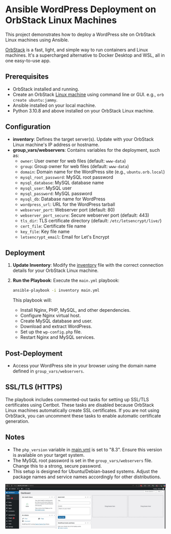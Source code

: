 
# Ansible WordPress Deployment on OrbStack Linux Machines

This project demonstrates how to deploy a WordPress site on OrbStack Linux machines using Ansible.

[OrbStack](https://docs.orbstack.dev/) is a fast, light, and simple way to run containers and Linux machines. It's a supercharged alternative to Docker Desktop and WSL, all in one easy-to-use app.


## Prerequisites

*   OrbStack installed and running.
*   Create an OrbStack [Linux machine](https://docs.orbstack.dev/machines/) using command line or GUI. e.g., `orb create ubuntu:jammy`.
*   Ansible installed on your local machine.
*   Python 3.10.8 and above installed on your OrbStack Linux machine.


## Configuration

*   **inventory**: Defines the target server(s).  Update with your OrbStack Linux machine's IP address or hostname.
*   **group\_vars/webservers**: Contains variables for the deployment, such as:
    *   `owner`: User owner for web files (default: `www-data`)
    *   `group`: Group owner for web files (default: `www-data`)
    *   `domain`: Domain name for the WordPress site (e.g., `ubuntu.orb.local`)
    *   `mysql_root_password`: MySQL root password
    *   `mysql_database`: MySQL database name
    *   `mysql_user`: MySQL user
    *   `mysql_password`: MySQL password
    *   `mysql_db`: Database name for WordPress
    *   `wordpress_url`: URL for the WordPress tarball
    *   `webserver_port`: Webserver port (default: 80)
    *   `webserver_port_secure`: Secure webserver port (default: 443)
    *   `tls_dir`: TLS certificate directory (default: `/etc/letsencrypt/live/`)
    *   `cert_file`: Certificate file name
    *   `key_file`: Key file name
    *   `letsencrypt_email`: Email for Let's Encrypt

## Deployment

1.  **Update Inventory**: Modify the [inventory](inventory) file with the correct connection details for your OrbStack Linux machine.

2.  **Run the Playbook**: Execute the `main.yml` playbook:

    ```bash
    ansible-playbook -i inventory main.yml
    ```

    This playbook will:

    *   Install Nginx, PHP, MySQL, and other dependencies.
    *   Configure Nginx virtual host.
    *   Create MySQL database and user.
    *   Download and extract WordPress.
    *   Set up the `wp-config.php` file.
    *   Restart Nginx and MySQL services.

## Post-Deployment

*   Access your WordPress site in your browser using the domain name defined in `group_vars/webservers`.

## SSL/TLS (HTTPS)

The playbook includes commented-out tasks for setting up SSL/TLS certificates using Certbot.  These tasks are disabled because OrbStack Linux machines automatically create SSL certificates. If you are not using OrbStack, you can uncomment these tasks to enable automatic certificate generation.

## Notes

*   The `php_version` variable in [main.yml](main.yml) is set to "8.3". Ensure this version is available on your target system.
*   The MySQL root password is set in the `group_vars/webservers` file.  Change this to a strong, secure password.
*   This setup is designed for Ubuntu/Debian-based systems.  Adjust the package names and service names accordingly for other distributions.

![This is how it looks like ](<icon/wordpress.jpeg>)
